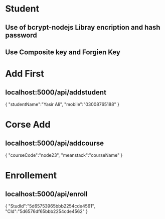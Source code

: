 # Student  
## Use of bcrypt-nodejs Libray encription and hash password
## Use Composite key and Forgien Key


# Add First
## localhost:5000/api/addstudent

{
	"studentName":"Yasir Ali",
	"mobile":"03008765188"
}



# Corse Add
## localhost:5000/api/addcourse

{
	"courseCode":"node23",
	"meanstack":"courseName"
}


# Enrollement 
## localhost:5000/api/enroll

{
	"StudId":"5d65753965bbb2254cde4561",
	"CId":"5d6576df65bbb2254cde4562"
}
